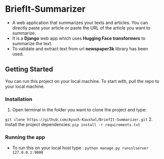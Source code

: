 # BriefIt-Summarizer

- A web application that summarizes your texts and articles. You can directly paste your article or paste the URL of the article you want to summarize.
- It is a **Django** web app which uses **Hugging Face transformers** to summarize the text. 
- To validate and extract text from url **newspaper3k** library has been used.

## Getting Started
You can run this project on your local machine. To start with, pull the repo to your local machine.

### Installation
1. Open terminal in the folder you want to clone the project and type:

```git clone https://github.com/Ayush-Kaushal/BriefIt-Summarizer.git```
2. Install the project dependencies:
```pip install -r requirements.txt```

### Running the app
- To run this on your local host type :
```python manage.py runsslserver 127.0.0.1:9000```
